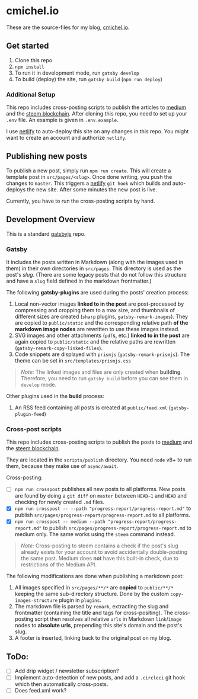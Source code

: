 # cmichel.io

These are the source-files for my blog, [cmichel.io](https://cmichel.io).

## Get started

1. Clone this repo
1. `npm install`
1. To run it in development mode, run `gatsby develop`
1. To build (deploy) the site, run `gatsby build` (`npm run deploy`)


### Additional Setup

This repo includes cross-posting scripts to publish the articles to [medium](https://medium.com) and the [steem blockchain](https://steemit.com).
After cloning this repo, you need to set up your `.env` file. An example is given in `.env.example`.

I use [netlify](https://netlify.com) to auto-deploy this site on any changes in this repo. You might want to create an account and authorize `netlify`.


## Publishing new posts

To publish a new post, simply run `npm run create`. This will create a template post in `src/pages/<slug>`.
Once done writing, you push the changes to `master`.
This triggers a [netlify](https://netlify.com) `git hook` which builds and auto-deploys the new site. After some minutes the new post is live.

Currently, you have to run the cross-posting scripts by hand.

## Development Overview

This is a standard [gatsbyjs](https://gatsbyjs.org) repo.

### Gatsby

It includes the posts written in Markdown (along with the images used in them) in their own directories in `src/pages`. This directory is used as the post's _slug_. (There are some legacy posts that do not follow this structure and have a `slug` field defined in the markdown frontmatter.)

The following **gatsby-plugins** are used during the posts' creation process:
1. Local non-vector images **linked to in the post** are post-processed by compressing and cropping them to a max size, and thumbnails of different sizes are created (`sharp` plugins, `gatsby-remark-images`).
They are copied to `public/static` and the corresponding relative path **of the markdown image nodes** are rewritten to use these images instead.
1. SVG images and other attachments (`pdf`s, etc.) **linked to in the post** are again copied to `public/static` and the relative paths are rewritten (`gatsby-remark-copy-linked-files`).
1. Code snippets are displayed with `prismjs` (`gatsby-remark-prismjs`). The theme can be set in `src/templates/prismjs.css`

> _Note:_ The linked images and files are only created when **building**. Therefore, you need to run `gatsby build` before you can see them in `develop` mode.

Other plugins used in the **build** process:
1. An RSS feed containing all posts is created at `public/feed.xml` (`gatsby-plugin-feed`)

### Cross-post scripts

This repo includes cross-posting scripts to publish the posts to [medium](https://medium.com) and the [steem blockchain](https://steemit.com).

They are located in the `scripts/publish` directory. You need `node` v8+ to run them, because they make use of `async/await`.

Cross-posting:
* [ ] `npm run crosspost` publishes all new posts to all platforms. New posts are found by doing a `git diff` on `master` between `HEAD~1` and `HEAD` and checking for newly created `.md` files.
* [x] `npm run crosspost -- --path "progress-report/progress-report.md"` to publish `src/pages/progress-report/progress-report.md` to all platforms.
* [x] `npm run crosspost -- medium --path "progress-report/progress-report.md"` to publish `src/pages/progress-report/progress-report.md` to medium only. The same works using the `steem` command instead.

> _Note:_ Cross-posting to steem contains a check if the post's slug already exists for your account to avoid accidentally double-posting the same post. Medium does **not** have this built-in check, due to restrictions of the Medium API.

The following modifications are done when publishing a markdown post:
1. All images specified in `src/pages/**/*` are **copied** to `public/**/*` keeping the same sub-directory structure. Done by the custom `copy-images-structure` plugin in `plugins`.
1. The markdown file is parsed by `remark`, extracting the slug and frontmatter (containing the title and tags for cross-positing). The cross-posting script then resolves all relative `urls` in Markdown `link`/`image` nodes to **absolute urls**, prepending this site's domain and the post's slug.
1. A footer is inserted, linking back to the original post on my blog.

## ToDo:

* [ ] Add drip widget / newsletter subscription?
* [ ] Implement auto-detection of new posts, and add a `.circleci` git hook which then automatically cross-posts.
* [ ] Does feed.xml work?
